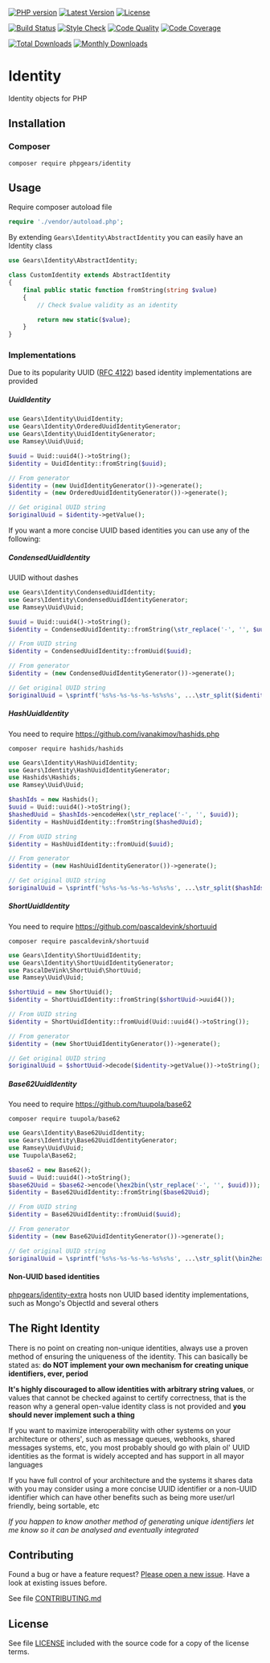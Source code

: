 [![PHP version](https://img.shields.io/badge/PHP-%3E%3D7.1-8892BF.svg?style=flat-square)](http://php.net)
[![Latest Version](https://img.shields.io/packagist/v/phpgears/identity.svg?style=flat-square)](https://packagist.org/packages/phpgears/identity)
[![License](https://img.shields.io/github/license/phpgears/identity.svg?style=flat-square)](https://github.com/phpgears/identity/blob/master/LICENSE)

[![Build Status](https://img.shields.io/travis/phpgears/identity.svg?style=flat-square)](https://travis-ci.org/phpgears/identity)
[![Style Check](https://styleci.io/repos/149015417/shield)](https://styleci.io/repos/149015417)
[![Code Quality](https://img.shields.io/scrutinizer/g/phpgears/identity.svg?style=flat-square)](https://scrutinizer-ci.com/g/phpgears/identity)
[![Code Coverage](https://img.shields.io/coveralls/phpgears/identity.svg?style=flat-square)](https://coveralls.io/github/phpgears/identity)

[![Total Downloads](https://img.shields.io/packagist/dt/phpgears/identity.svg?style=flat-square)](https://packagist.org/packages/phpgears/identity/stats)
[![Monthly Downloads](https://img.shields.io/packagist/dm/phpgears/identity.svg?style=flat-square)](https://packagist.org/packages/phpgears/identity/stats)

# Identity

Identity objects for PHP

## Installation

### Composer

```
composer require phpgears/identity
```

## Usage

Require composer autoload file

```php
require './vendor/autoload.php';
```

By extending `Gears\Identity\AbstractIdentity` you can easily have an Identity class

```php
use Gears\Identity\AbstractIdentity;

class CustomIdentity extends AbstractIdentity
{
    final public static function fromString(string $value)
    {
        // Check $value validity as an identity

        return new static($value);
    }
}
```

### Implementations

Due to its popularity UUID ([RFC 4122](http://tools.ietf.org/html/rfc4122)) based identity implementations are provided

##### UuidIdentity

```php
use Gears\Identity\UuidIdentity;
use Gears\Identity\OrderedUuidIdentityGenerator;
use Gears\Identity\UuidIdentityGenerator;
use Ramsey\Uuid\Uuid;

$uuid = Uuid::uuid4()->toString();
$identity = UuidIdentity::fromString($uuid);

// From generator
$identity = (new UuidIdentityGenerator())->generate();
$identity = (new OrderedUuidIdentityGenerator())->generate();

// Get original UUID string
$originalUuid = $identity->getValue();
```

If you want a more concise UUID based identities you can use any of the following:

##### CondensedUuidIdentity

UUID without dashes

```php
use Gears\Identity\CondensedUuidIdentity;
use Gears\Identity\CondensedUuidIdentityGenerator;
use Ramsey\Uuid\Uuid;

$uuid = Uuid::uuid4()->toString();
$identity = CondensedUuidIdentity::fromString(\str_replace('-', '', $uuid));

// From UUID string
$identity = CondensedUuidIdentity::fromUuid($uuid);

// From generator
$identity = (new CondensedUuidIdentityGenerator())->generate();

// Get original UUID string
$originalUuid = \sprintf('%s%s-%s-%s-%s-%s%s%s', ...\str_split($identity->getValue(), 4));
```

##### HashUuidIdentity

You need to require https://github.com/ivanakimov/hashids.php

```
composer require hashids/hashids
```

```php
use Gears\Identity\HashUuidIdentity;
use Gears\Identity\HashUuidIdentityGenerator;
use Hashids\Hashids;
use Ramsey\Uuid\Uuid;

$hashIds = new Hashids();
$uuid = Uuid::uuid4()->toString();
$hashedUuid = $hashIds->encodeHex(\str_replace('-', '', $uuid));
$identity = HashUuidIdentity::fromString($hashedUuid);

// From UUID string
$identity = HashUuidIdentity::fromUuid($uuid);

// From generator
$identity = (new HashUuidIdentityGenerator())->generate();

// Get original UUID string
$originalUuid = \sprintf('%s%s-%s-%s-%s-%s%s%s', ...\str_split($hashIds->decodeHex($identity->getValue()), 4));
```

##### ShortUuidIdentity

You need to require https://github.com/pascaldevink/shortuuid

```
composer require pascaldevink/shortuuid
```

```php
use Gears\Identity\ShortUuidIdentity;
use Gears\Identity\ShortUuidIdentityGenerator;
use PascalDeVink\ShortUuid\ShortUuid;
use Ramsey\Uuid\Uuid;

$shortUuid = new ShortUuid();
$identity = ShortUuidIdentity::fromString($shortUuid->uuid4());

// From UUID string
$identity = ShortUuidIdentity::fromUuid(Uuid::uuid4()->toString());

// From generator
$identity = (new ShortUuidIdentityGenerator())->generate();

// Get original UUID string
$originalUuid = $shortUuid->decode($identity->getValue())->toString();
```

##### Base62UuidIdentity

You need to require https://github.com/tuupola/base62

```
composer require tuupola/base62
```

```php
use Gears\Identity\Base62UuidIdentity;
use Gears\Identity\Base62UuidIdentityGenerator;
use Ramsey\Uuid\Uuid;
use Tuupola\Base62;

$base62 = new Base62();
$uuid = Uuid::uuid4()->toString();
$base62Uuid = $base62->encode(\hex2bin(\str_replace('-', '', $uuid)));
$identity = Base62UuidIdentity::fromString($base62Uuid);

// From UUID string
$identity = Base62UuidIdentity::fromUuid($uuid);

// From generator
$identity = (new Base62UuidIdentityGenerator())->generate();

// Get original UUID string
$originalUuid = \sprintf('%s%s-%s-%s-%s-%s%s%s', ...\str_split(\bin2hex($base62->decode($identity->getValue())), 4));
```

#### Non-UUID based identities

[phpgears/identity-extra](https://github.com/phpgears/identity-extra) hosts non UUID based identity implementations, such as Mongo's ObjectId and several others

## The Right Identity

There is no point on creating non-unique identities, always use a proven method of ensuring the uniqueness of the identity. This can basically be stated as: **do NOT implement your own mechanism for creating unique identifiers, ever, period**

**It's highly discouraged to allow identities with arbitrary string values**, or values that cannot be checked against to certify correctness, that is the reason why a general open-value identity class is not provided and **you should never implement such a thing**

If you want to maximize interoperability with other systems on your architecture or others', such as message queues, webhooks, shared messages systems, etc, you most probably should go with plain ol' UUID identities as the format is widely accepted and has support in all mayor languages

If you have full control of your architecture and the systems it shares data with you may consider using a more concise UUID identifier or a non-UUID identifier which can have other benefits such as being more user/url friendly, being sortable, etc

_If you happen to know another method of generating unique identifiers let me know so it can be analysed and eventually integrated_

## Contributing

Found a bug or have a feature request? [Please open a new issue](https://github.com/phpgears/identity/issues). Have a look at existing issues before.

See file [CONTRIBUTING.md](https://github.com/phpgears/identity/blob/master/CONTRIBUTING.md)

## License

See file [LICENSE](https://github.com/phpgears/identity/blob/master/LICENSE) included with the source code for a copy of the license terms.
